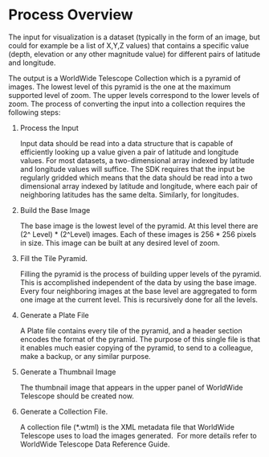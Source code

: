 # Process Overview

The input for visualization is a dataset (typically in the form of an image, but could for example be a list of X,Y,Z values) that contains a specific value (depth, elevation or any other magnitude value) for different pairs of latitude and longitude.

The output is a WorldWide Telescope Collection which is a pyramid of images. The lowest level of this pyramid is the one at the maximum supported level of zoom. The upper levels correspond to the lower levels of zoom. The process of converting the input into a collection requires the following steps:

1.  Process the Input

    Input data should be read into a data structure that is capable of efficiently looking up a value given a pair of latitude and longitude values. For most datasets, a two-dimensional array indexed by latitude and longitude values will suffice.
    The SDK requires that the input be regularly gridded which means that the data should be read into a two dimensional array indexed by latitude and longitude, where each pair of neighboring latitudes has the same delta. Similarly, for longitudes.
2.  Build the Base Image

    The base image is the lowest level of the pyramid. At this level there are (2^ Level) * (2^Level) images. Each of these images is 256 * 256 pixels in size. This image can be built at any desired level of zoom.
3.  Fill the Tile Pyramid.

    Filling the pyramid is the process of building upper levels of the pyramid. This is accomplished independent of the data by using the base image. Every four neighboring images at the base level are aggregated to form one image at the current level. This is recursively done for all the levels.
4.  Generate a Plate File

    A Plate file contains every tile of the pyramid, and a header section encodes the format of the pyramid. The purpose of this single file is that it enables much easier copying of the pyramid, to send to a colleague, make a backup, or any similar purpose.
5.  Generate a Thumbnail Image

    The thumbnail image that appears in the upper panel of WorldWide Telescope should be created now.
6.  Generate a Collection File.

    A collection file (*.wtml) is the XML metadata file that WorldWide Telescope uses to load the images generated.  For more details refer to WorldWide Telescope Data Reference Guide.
